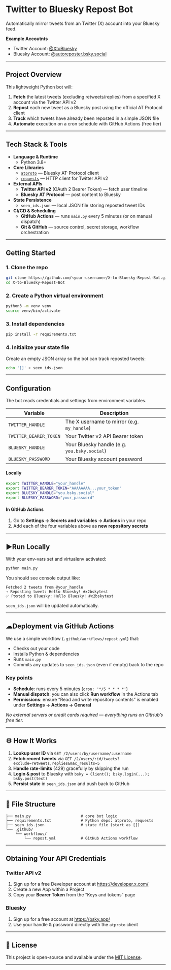 # Twitter to Bluesky Repost Bot

Automatically mirror tweets from an Twitter (X) account into your Bluesky feed.

**Example Accoutnts**
- Twitter Account: [@XtoBluesky](https://x.com/XtoBluesky)
- Bluesky Account: [@autoreposter.bsky.social](https://bsky.app/profile/autoreposter.bsky.social)

---

## Project Overview

This lightweight Python bot will:

1. **Fetch** the latest tweets (excluding retweets/replies) from a specified X account via the Twitter API v2  
2. **Repost** each new tweet as a Bluesky post using the official AT Protocol client  
3. **Track** which tweets have already been reposted in a simple JSON file  
4. **Automate** execution on a cron schedule with GitHub Actions (free tier)

---

## Tech Stack & Tools

- **Language & Runtime**  
  - Python 3.8+
- **Core Libraries**  
  - [`atproto`](https://pypi.org/project/atproto/) — Bluesky AT-Protocol client  
  - [`requests`](https://pypi.org/project/requests/) — HTTP client for Twitter API v2  
- **External APIs**  
  - **Twitter API v2** (OAuth 2 Bearer Token) — fetch user timeline  
  - **Bluesky AT Protocol** — post content to Bluesky  
- **State Persistence**  
  - `seen_ids.json` — local JSON file storing reposted tweet IDs  
- **CI/CD & Scheduling**  
  - **GitHub Actions** — runs `main.py` every 5 minutes (or on manual dispatch)  
  - **Git & GitHub** — source control, secret storage, workflow orchestration  

---
## Getting Started

### 1. Clone the repo

```bash
git clone https://github.com/<your-username>/X-to-Bluesky-Repost-Bot.git
cd X-to-Bluesky-Repost-Bot
```

### 2. Create a Python virtual environment

```bash
python3 -m venv venv
source venv/bin/activate
```

### 3. Install dependencies

```bash
pip install -r requirements.txt
```

### 4. Initialize your state file

Create an empty JSON array so the bot can track reposted tweets:

```bash
echo '[]' > seen_ids.json
```

---

## Configuration

The bot reads credentials and settings from environment variables.

| Variable                  | Description                                           |
|---------------------------|-------------------------------------------------------|
| `TWITTER_HANDLE`          | The X username to mirror (e.g. `my_handle`)           |
| `TWITTER_BEARER_TOKEN`    | Your Twitter v2 API Bearer token                      |
| `BLUESKY_HANDLE`          | Your Bluesky handle (e.g. `you.bsky.social`)          |
| `BLUESKY_PASSWORD`        | Your Bluesky account password                         |

#### Locally

```bash
export TWITTER_HANDLE="your_handle"
export TWITTER_BEARER_TOKEN="AAAAAAAA...your_token"
export BLUESKY_HANDLE="you.bsky.social"
export BLUESKY_PASSWORD="your_password"
```

#### In GitHub Actions

1. Go to **Settings → Secrets and variables → Actions** in your repo  
2. Add each of the four variables above as **new repository secrets**

---

## ▶Run Locally

With your env-vars set and virtualenv activated:

```bash
python main.py
```

You should see console output like:

```
Fetched 2 tweets from @your_handle
→ Reposting tweet: Hello Bluesky! #x2bskytest
✅ Posted to Bluesky: Hello Bluesky! #x2bskytest
```

`seen_ids.json` will be updated automatically.

---

## ☁Deployment via GitHub Actions

We use a simple workflow (`.github/workflows/repost.yml`) that:

- Checks out your code  
- Installs Python & dependencies  
- Runs `main.py`  
- Commits any updates to `seen_ids.json` (even if empty) back to the repo  

### Key points

- **Schedule**: runs every 5 minutes (`cron: '*/5 * * * *'`)  
- **Manual dispatch**: you can also click **Run workflow** in the Actions tab  
- **Permissions**: ensure “Read and write repository contents” is enabled under **Settings → Actions → General**  

_No external servers or credit cards required — everything runs on GitHub’s free tier._

---

## ⚙️ How It Works

1. **Lookup user ID** via `GET /2/users/by/username/:username`  
2. **Fetch recent tweets** via `GET /2/users/:id/tweets?exclude=retweets,replies&max_results=5`  
3. **Handle rate-limits** (429) gracefully by skipping the run  
4. **Login & post** to Bluesky with `bsky = Client(); bsky.login(...); bsky.post(text)`  
5. **Persist state** in `seen_ids.json` and push back to GitHub  

---

## 📝 File Structure

```
├── main.py                      # core bot logic
├── requirements.txt             # Python deps: atproto, requests
├── seen_ids.json                # state file (start as [])
└── .github/
    └── workflows/
        └── repost.yml           # GitHub Actions workflow
```

---

## Obtaining Your API Credentials

### Twitter API v2

1. Sign up for a free Developer account at https://developer.x.com/  
2. Create a new App within a Project  
3. Copy your **Bearer Token** from the “Keys and tokens” page  

### Bluesky

1. Sign up for a free account at https://bsky.app/  
2. Use your handle & password directly with the `atproto` client  

---

## 📜 License

This project is open-source and available under the [MIT License](LICENSE).

---
